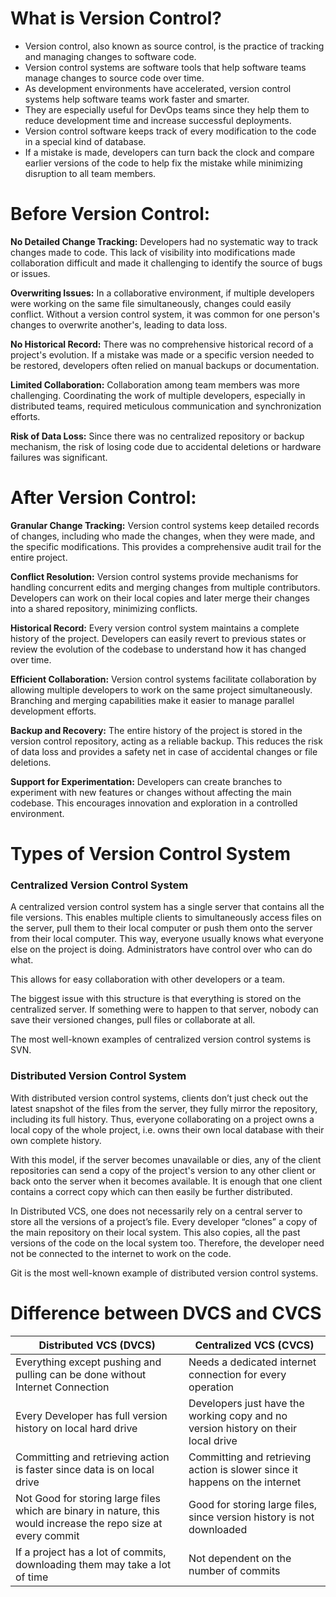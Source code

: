 
# What is Version Control?

- Version control, also known as source control, is the practice of tracking and managing changes to software code.
- Version control systems are software tools that help software teams manage changes to source code over time.
- As development environments have accelerated, version control systems help software teams work faster and smarter.
- They are especially useful for DevOps teams since they help them to reduce development time and increase successful deployments.
- Version control software keeps track of every modification to the code in a special kind of database.
- If a mistake is made, developers can turn back the clock and compare earlier versions of the code to help fix the mistake while minimizing disruption to all team members.

# Before Version Control:

**No Detailed Change Tracking:** Developers had no systematic way to track changes made to code. This lack of visibility into modifications made collaboration difficult and made it challenging to identify the source of bugs or issues.

**Overwriting Issues:** In a collaborative environment, if multiple developers were working on the same file simultaneously, changes could easily conflict. Without a version control system, it was common for one person's changes to overwrite another's, leading to data loss.

**No Historical Record:** There was no comprehensive historical record of a project's evolution. If a mistake was made or a specific version needed to be restored, developers often relied on manual backups or documentation.

**Limited Collaboration:** Collaboration among team members was more challenging. Coordinating the work of multiple developers, especially in distributed teams, required meticulous communication and synchronization efforts.

**Risk of Data Loss:** Since there was no centralized repository or backup mechanism, the risk of losing code due to accidental deletions or hardware failures was significant.

# After Version Control:

**Granular Change Tracking:** Version control systems keep detailed records of changes, including who made the changes, when they were made, and the specific modifications. This provides a comprehensive audit trail for the entire project.

**Conflict Resolution:** Version control systems provide mechanisms for handling concurrent edits and merging changes from multiple contributors. Developers can work on their local copies and later merge their changes into a shared repository, minimizing conflicts.

**Historical Record:** Every version control system maintains a complete history of the project. Developers can easily revert to previous states or review the evolution of the codebase to understand how it has changed over time.

**Efficient Collaboration:** Version control systems facilitate collaboration by allowing multiple developers to work on the same project simultaneously. Branching and merging capabilities make it easier to manage parallel development efforts.

**Backup and Recovery:** The entire history of the project is stored in the version control repository, acting as a reliable backup. This reduces the risk of data loss and provides a safety net in case of accidental changes or file deletions.

**Support for Experimentation:** Developers can create branches to experiment with new features or changes without affecting the main codebase. This encourages innovation and exploration in a controlled environment.

# Types of Version Control System

### Centralized Version Control System

A centralized version control system has a single server that contains all the file versions. This enables multiple clients to simultaneously access files on the server, pull them to their local computer or push them onto the server from their local computer. This way, everyone usually knows what everyone else on the project is doing. Administrators have control over who can do what.

This allows for easy collaboration with other developers or a team.

The biggest issue with this structure is that everything is stored on the centralized server. If something were to happen to that server, nobody can save their versioned changes, pull files or collaborate at all.

The most well-known examples of centralized version control systems is SVN.


### Distributed Version Control System

With distributed version control systems, clients don’t just check out the latest snapshot of the files from the server, they fully mirror the repository, including its full history. Thus, everyone collaborating on a project owns a local copy of the whole project, i.e. owns their own local database with their own complete history. 

With this model, if the server becomes unavailable or dies, any of the client repositories can send a copy of the project's version to any other client or back onto the server when it becomes available. It is enough that one client contains a correct copy which can then easily be further distributed.

In Distributed VCS, one does not necessarily rely on a central server to store all the versions of a project’s file. Every developer “clones” a copy of the main repository on their local system. This also copies, all the past versions of the code on the local system too. Therefore, the developer need not be connected to the internet to work on the code.

Git is the most well-known example of distributed version control systems.

# Difference between DVCS and CVCS

| Distributed VCS (DVCS)                                                            | Centralized VCS (CVCS)                   |
|--------------------------------------------------------------------------------------------------------------------|-----------------------------------------|
| Everything except pushing and pulling can be done without Internet Connection     | Needs a dedicated internet connection for every operation  |
| Every Developer has full version history on local hard drive                      | Developers just have the working copy and no version history on their local drive     |
| Committing and retrieving action is faster since data is on local drive           | Committing and retrieving action is slower since it happens on the internet  |
| Not Good for storing large files which are binary in nature, this would increase the repo size at every commit     | Good for storing large files, since version history is not downloaded    |
| If a project has a lot of commits, downloading them may take a lot of time        | Not dependent on the number of commits|

